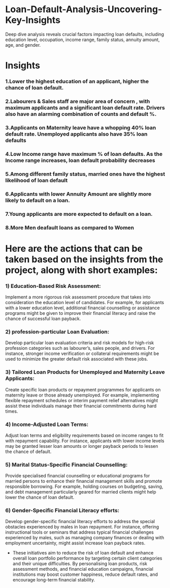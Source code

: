 # Loan-Default-Analysis-Uncovering-Key-Insights
Deep dive analysis reveals crucial factors impacting loan defaults, including education level, occupation, income range, family status, annuity amount, age, and gender.

# Insights
### 1.Lower the highest education of an applicant, higher the chance of loan default. 
 
### 2.Labourers & Sales staff are major area of concern , with maximum applicants and a significant loan default rate. Drivers also have an alarming combination of counts and default %.
 
### 3.Applicants on Maternity leave have a whopping 40% loan default rate. Unemployed applicants also have 35% loan defaults
 
### 4.Low Income range have maximum % of loan defaults. As the Income range increases, loan default probability decreases

### 5.Among different family status, married ones have the highest likelihood of loan default

### 6.Applicants with lower Annuity Amount are slightly more likely to default on a loan.

### 7.Young applicants are more expected to default on a loan.

### 8.More Men deafault loans as compared to Women

# Here are the actions that can be taken based on the insights from the project, along with short examples:

### 1)	Education-Based Risk Assessment: 
Implement a more rigorous risk assessment procedure that takes into consideration the education level of candidates. For example, for applicants with a lower education level, additional financial counselling or assistance programs might be given to improve their financial literacy and raise the chance of successful loan payback.

### 2)	profession-particular Loan Evaluation: 
Develop particular loan evaluation criteria and risk models for high-risk profession categories such as labourer’s, sales people, and drivers. For instance, stronger income verification or collateral requirements might be used to minimize the greater default risk associated with these jobs.

### 3)	Tailored Loan Products for Unemployed and Maternity Leave Applicants: 
Create specific loan products or repayment programmes for applicants on maternity leave or those already unemployed. For example, implementing flexible repayment schedules or interim payment relief alternatives might assist these individuals manage their financial commitments during hard times.

### 4)	Income-Adjusted Loan Terms: 
Adjust loan terms and eligibility requirements based on income ranges to fit with repayment capability. For instance, applicants with lower income levels may be granted lesser loan amounts or longer payback periods to lessen the chance of default.

### 5)	Marital Status-Specific Financial Counselling: 
Provide specialised financial counselling or educational programs for married persons to enhance their financial management skills and promote responsible borrowing. For example, holding courses on budgeting, saving, and debt management particularly geared for married clients might help lower the chance of loan default.

### 6)	Gender-Specific Financial Literacy efforts: 
Develop gender-specific financial literacy efforts to address the special obstacles experienced by males in loan repayment. For instance, offering instructional tools or seminars that address typical financial challenges experienced by males, such as managing company finances or dealing with employment uncertainty, might assist increase loan payback rates.


- These initiatives aim to reduce the risk of loan default and enhance overall loan portfolio performance by targeting certain client categories and their unique difficulties. By personalising loan products, risk assessment methods, and financial education campaigns, financial institutions may boost customer happiness, reduce default rates, and encourage long-term financial stability.







